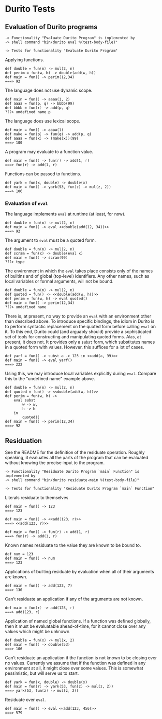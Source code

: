 Durito Tests
============

Evaluation of Durito programs
-----------------------------

    -> Functionality "Evaluate Durito Program" is implemented by
    -> shell command "bin/durito eval %(test-body-file)"

    -> Tests for functionality "Evaluate Durito Program"

Applying functions.

    def double = fun(n) -> mul(2, n)
    def perim = fun(w, h) -> double(add(w, h))
    def main = fun() -> perim(12,34)
    ===> 92

The language does not use dynamic scope.

    def main = fun() -> aaaa(1, 2)
    def aaaa = fun(p, q) -> bbbb(99)
    def bbbb = fun(r) -> add(p, q)
    ???> undefined name p

The language does use lexical scope.

    def main = fun() -> aaaa(1)
    def make = fun(p) -> fun(q) -> add(p, q)
    def aaaa = fun(x) -> (make(x))(99)
    ===> 100

A program may evaluate to a function value.

    def main = fun() -> fun(r) -> add(1, r)
    ===> fun(r) -> add(1, r)

Functions can be passed to functions.

    def yark = fun(x, double) -> double(x)
    def main = fun() -> yark(53, fun(z) -> mul(z, 2))
    ===> 106

### Evaluation of `eval`

The language implements `eval` at runtime (at least, for now).

    def double = fun(n) -> mul(2, n)
    def main = fun() -> eval <<double(add(12, 34))>>
    ===> 92

The argument to `eval` must be a quoted form.

    def double = fun(n) -> mul(2, n)
    def scram = fun(x) -> double(eval x)
    def main = fun() -> scram(99)
    ???> type

The environment in which the `eval` takes place consists
only of the names of builtins and of global (top-level)
identifiers.  Any other names, such as local variables
or formal arguments, will not be bound.

    def double = fun(n) -> mul(2, n)
    def quoted = fun() -> <<double(add(w, h))>>
    def perim = fun(w, h) -> eval quoted()
    def main = fun() -> perim(12,34)
    ???> undefined name

There is, at present, no way to provide an `eval` with an environment
other than described above.  To introduce specific bindings, the idiom
in Durito is to perform syntactic replacement on the quoted form
before calling `eval` on it.  To this end, Durito could (and arguably
should) provide a sophisticated set of tools for constructing and
manipulating quoted forms.  Alas, at present, it does not.  It provides
only a `subst` form, which substitutes names in a quoted form with
values.  However, this suffices for a lot of cases.

    def yarf = fun() -> subst a -> 123 in <<add(a, 99)>>
    def main = fun() -> eval yarf()
    ===> 222

Using this, we may introduce local variables explicitly during `eval`.
Compare this to the "undefined name" example above.

    def double = fun(n) -> mul(2, n)
    def quoted = fun() -> <<double(add(w, h))>>
    def perim = fun(w, h) ->
        eval subst
            w -> w,
            h -> h
        in
            quoted()
    def main = fun() -> perim(12,34)
    ===> 92

Residuation
-----------

See the README for the definition of the residuate operation.  Roughly
speaking, it evaluates all the parts of the program that can be evaluated
without knowing the precise input to the program.

    -> Functionality "Residuate Durito Program `main` Function" is implemented by
    -> shell command "bin/durito residuate-main %(test-body-file)"

    -> Tests for functionality "Residuate Durito Program `main` Function"

Literals residuate to themselves.

    def main = fun() -> 123
    ===> 123

    def main = fun() -> <<add(123, r)>>
    ===> <<add(123, r)>>

    def main = fun() -> fun(r) -> add(1, r)
    ===> fun(r) -> add(1, r)

Known names residuate to the value they are known to be bound to.

    def num = 123
    def main = fun() -> num
    ===> 123

Applications of builting residuate by evaluation when all of their arguments are known.

    def main = fun() -> add(123, 7)
    ===> 130

Can't residuate an application if any of the arguments are not known.

    def main = fun(r) -> add(123, r)
    ===> add(123, r)

Application of named global functions.  If a function was defined globally,
then it must be evaluatable ahead-of-time, for it cannot close over any values
which might be unknown.

    def double = fun(x) -> mul(x, 2)
    def main = fun() -> double(53)
    ===> 106

Can't residuate an application if the function is not known to be closing
over no values.  Currently we assume that if the function was defined
in any environment at all, it might close over some values.  This is somewhat
pessimistic, but will serve us to start.

    def yark = fun(x, double) -> double(x)
    def main = fun(r) -> yark(53, fun(z) -> mul(z, 2))
    ===> yark(53, fun(z) -> mul(z, 2))

Residuate over `eval`.

    def main = fun() -> eval <<add(123, 456)>>
    ===> 579
